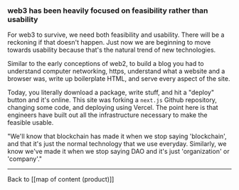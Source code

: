 ### web3 has been heavily focused on feasibility rather than usability

For web3 to survive, we need both feasibility and usability. There will be a reckoning if that doesn't happen. Just now we are beginning to move towards usability because that's the natural trend of new technologies.

Similar to the early conceptions of web2, to build a blog you had to understand computer networking, https, understand what a website and a browser was, write up boilerplate HTML, and serve every aspect of the site.

Today, you literally download a package, write stuff, and hit a "deploy" button and it's online. This site was forking a `next.js` Github repository, changing some code, and deploying using Vercel. The point here is that engineers have built out all the infrastructure necessary to make the feasible usable.

"We'll know that blockchain has made it when we stop saying 'blockchain', and that it's just the normal technology that we use everyday. Similarly, we know we've made it when we stop saying DAO and it's just 'organization' or 'company'."

---

Back to [[map of content (product)]]